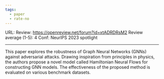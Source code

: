 ```yaml
---
tags:
  - paper
  - rate-no
---
```

URL: 
Review: https://openreview.net/forum?id=xtADRDRsM2
Review average (1-5): 4
Conf: NeurIPS 2023 spotlight

---

This paper explores the robustness of Graph Neural Networks (GNNs) against adversarial attacks. Drawing inspiration from principles in physics, the authors propose a novel model called Hamiltonian Neural Flows for constructing GNN models. The effectiveness of the proposed method is evaluated on various benchmark datasets.